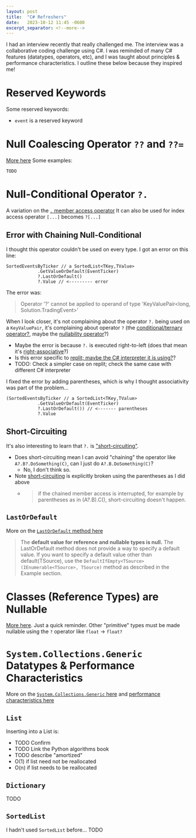 ```yaml
---
layout: post
title:  "C# Refreshers"
date:   2023-10-12 11:45 -0600
excerpt_separator: <!--more-->
---
```

I had an interview recently that really challenged me.
The interview was a collaborative coding challenge using C#. 
I was reminded of many C# features (datatypes, operators, etc), and I was taught about principles & performance characteristics.
I outline these below because they inspired me!

<!--more-->

# Reserved Keywords
Some reserved keywords:
- `event` is a reserved keyword


# Null Coalescing Operator `??` and `??=`
[More here](https://learn.microsoft.com/en-us/dotnet/csharp/language-reference/operators/null-coalescing-operator)
Some examples:

```
TODO
```

# Null-Conditional Operator `?.`
A variation on the [`.` member access operator](https://learn.microsoft.com/en-us/dotnet/csharp/language-reference/operators/member-access-operators)
It can also be used for index access operator `[...]` becomes `?[...]`

## Error with Chaining Null-Conditional
I thought this operator couldn't be used on every type. I got an error on this line:
```
SortedEventsByTicker // a SortedList<TKey,TValue>
            .GetValueOrDefault(EventTicker)
            ?.LastOrDefault() 
            ?.Value // <--------- error
```

The error was:
> Operator '?' cannot be applied to operand of type 'KeyValuePair<long, Solution.TradingEvent>'

When I look closer, it's not complaining about the operator `?.` being used on a `KeyValuePair`, it's complaining about operator `?` (the [conditional/ternary operator?](https://learn.microsoft.com/en-us/dotnet/csharp/language-reference/operators/conditional-operator), maybe the [nullability operator](https://learn.microsoft.com/en-us/dotnet/csharp/language-reference/builtin-types/nullable-value-types)?)
 - Maybe the error is because `?.` is executed right-to-left (does that mean it's [right-associative](https://en.wikipedia.org/wiki/Operator_associativity)?)
 - Is this error specific to [replit; maybe the C# interpreter it is using?](https://replit.com/)?
 - TODO: Check a simpler case on replit; check the same case with different C# interpreter

I fixed the error by adding parentheses, which is why I thought associativity was part of the problem...
```
(SortedEventsByTicker // a SortedList<TKey,TValue>
            .GetValueOrDefault(EventTicker)
            ?.LastOrDefault()) // <------- parentheses
            ?.Value 
```

## Short-Circuiting
It's also interesting to learn that `?.` is ["short-circuiting"](https://stackoverflow.com/a/48831683/1175496).
 - Does short-circuiting mean I can avoid "chaining" the operator like `A?.B?.DoSomething(C)`, can I just do `A?.B.DoSomething(C)`?
   - No, I don't think so.
 - Note [short-circuiting](https://learn.microsoft.com/en-us/dotnet/csharp/language-reference/operators/member-access-operators#null-conditional-operators--and-) is explicitly broken using the parentheses as I did above
   - > if the chained member access is interrupted, for example by parentheses as in (A?.B).C(), short-circuiting doesn't happen.
     
## `LastOrDefault`

More on the [`LastOrDefault` method here](https://learn.microsoft.com/en-us/dotnet/api/system.linq.enumerable.lastordefault?view=net-7.0)

 > The **default value for reference and nullable types is null.**
 > The LastOrDefault method does not provide a way to specify a default value. If you want to specify a default value other than default(TSource), use the `DefaultIfEmpty<TSource>(IEnumerable<TSource>, TSource)` method as described in the Example section.

# Classes (Reference Types) are Nullable
[More here](https://stackoverflow.com/a/9609925/1175496). Just a quick reminder. Other "primitive" types must be made nullable using the `?` operator like `float` -> `float?`


# `System.Collections.Generic` Datatypes & Performance Characteristics
More on the [`System.Collections.Generic` here](https://learn.microsoft.com/en-us/dotnet/api/system.collections.generic?view=net-7.0) and [performance characteristics here](https://stackoverflow.com/a/935631/1175496)

## `List`
Inserting into a List is:

- TODO Confirm
- TODO Link the Python algorithms book
- TODO describe "amortized"
- O(1) if list need not be reallocated
- O(n) if list needs to be reallocated


## `Dictionary`
TODO

## `SortedList`
I hadn't used `SortedList` before... 
TODO

